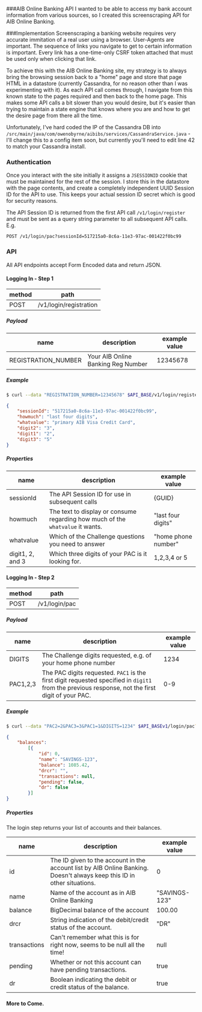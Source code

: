 ###AIB Online Banking API
I wanted to be able to access my bank account information from various sources, so I created this screenscraping API for AIB Online Banking. 

###Implementation
Screenscraping a banking website requires very accurate immitation of a real user using a browser. User-Agents are important. The sequence of links you navigate to get to certain information is important. Every link has a one-time-only CSRF token attached that must be used only when clicking that link. 

To achieve this with the AIB Online Banking site, my strategy is to always bring the browsing session back to a "home" page and store that page HTML in a datastore (currently Cassandra, for no reason other than I was experimenting with it). As each API call comes through, I navigate from this known state to the pages required and then back to the home page. This makes some API calls a bit slower than you would desire, but it's easier than trying to maintain a state engine that knows where you are and how to get the desire page from there all the time. 

Unfortunately, I've hard coded the IP of the Cassandra DB into `/src/main/java/com/owenobyrne/aibibs/services/CassandraService.java` - I'll change this to a config item soon, but currently you'll need to edit line 42 to match your Cassandra install. 
### Authentication
Once you interact with the site initially it assigns a `JSESSIONID` cookie that must be maintained for the rest of the session. I store this in the datastore with the page contents, and create a completely independent UUID Session ID for the API to use. This keeps your actual session ID secret which is good for security reasons. 

The API Session ID is returned from the first API call `/v1/login/register` and must be sent as a query string parameter to all subsequent API calls. E.g.

```
POST /v1/login/pac?sessionId=517215a0-8c6a-11e3-97ac-001422f0bc99
```

### API
All API endpoints accept Form Encoded data and return JSON.

#### Logging In - Step 1

| method | path                    |
|--------|-------------------------|
| POST    | /v1/login/registration |

##### Payload

| name               | description                             | example value                          |
|--------------------|-----------------------------------------|----------------------------------------|
| REGISTRATION_NUMBER   | Your AIB Online Banking Reg Number    | 12345678                           |

##### Example

```bash
$ curl --data "REGISTRATION_NUMBER=12345678" $API_BASE/v1/login/register
```

```json
{
    "sessionId": "517215a0-8c6a-11e3-97ac-001422f0bc99",
    "howmuch": "last four digits",
    "whatvalue": "primary AIB Visa Credit Card",
    "digit2": "3",
    "digit1": "2",
    "digit3": "5"
}
```

##### Properties

| name         | description                                  | example value             |
|--------------|----------------------------------------------|---------------------------|
| sessionId     | The API Session ID for use in subsequent calls    | {GUID}                     |
| howmuch       | The text to display or consume regarding how much of the `whatvalue` it wants.                                    | "last four digits"                |
| whatvalue     | Which of the Challenge questions you need to answer| "home phone number"   |
| digit1, 2, and 3  | Which three digits of your PAC is it looking for.                                    | 1,2,3,4 or 5     |

#### Logging In - Step 2

| method | path                    |
|--------|-------------------------|
| POST    | /v1/login/pac |

##### Payload

| name               | description                             | example value                          |
|--------------------|-----------------------------------------|----------------------------------------|
| DIGITS  | The Challenge digits requested, e.g. of your home phone number    | 1234                           |
| PAC1,2,3  | The PAC digits requested. `PAC1` is the first digit requested specified in `digit1` from the previous response, not the first digit of your PAC.    | 0-9     |

##### Example

```bash
$ curl --data "PAC2=2&PAC3=3&PAC1=1&DIGITS=1234" $API_BASEv1/login/pac?sessionId=517215a0-8c6a-11e3-97ac-001422f0bc99

```

```json
{
    "balances": 
        [{
            "id": 0,
            "name": "SAVINGS-123",
            "balance": 1085.42,
            "drcr": "",
            "transactions": null,
            "pending": false,
            "dr": false
        }]
}
```

##### Properties
The login step returns your list of accounts and their balances.

| name         | description                                  | example value             |
|--------------|----------------------------------------------|---------------------------|
| id     | The ID given to the account in the account list by AIB Online Banking. Doesn't always keep this ID in other situations. | 0 |
| name       | Name of the account as in AIB Online Banking | "SAVINGS-123" |
| balance     | BigDecimal balance of the account| 100.00   |
| drcr  | String indication of the debit/credit status of the account. | "DR" |                                      | 1,2,3,4 or 5     |
| transactions | Can't remember what this is for right now, seems to be null all the time! | null |
| pending | Whether or not this account can have pending transactions. | true | 
| dr | Boolean indicating the debit or credit status of the balance. | true |

#### More to Come.

